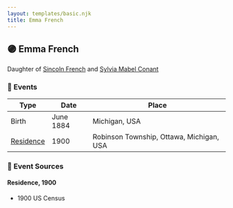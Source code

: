 ```yaml
---
layout: templates/basic.njk
title: Emma French
---
```

## 🟣 Emma French

Daughter of [Sincoln French](/people/6/69338120) and [Sylvia Mabel Conant](/people/8/88275832)

### 📆 Events

Type | Date | Place
------ | ------ | ------
Birth | June 1884 | Michigan, USA
[Residence](#event-c1ae2e06-3c2b-49be-bed1-b892ec6af9ca) | 1900 | Robinson Township, Ottawa, Michigan, USA

### 📰 Event Sources

#### <a id="event-c1ae2e06-3c2b-49be-bed1-b892ec6af9ca"></a> Residence, 1900
* 1900 US Census

